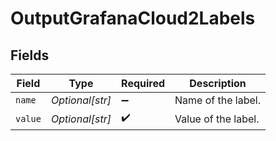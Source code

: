 # OutputGrafanaCloud2Labels


## Fields

| Field               | Type                | Required            | Description         |
| ------------------- | ------------------- | ------------------- | ------------------- |
| `name`              | *Optional[str]*     | :heavy_minus_sign:  | Name of the label.  |
| `value`             | *Optional[str]*     | :heavy_check_mark:  | Value of the label. |